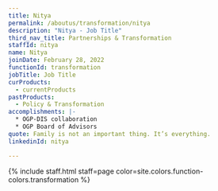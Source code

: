 ```yaml
---
title: Nitya
permalink: /aboutus/transformation/nitya
description: "Nitya - Job Title"
third_nav_title: Partnerships & Transformation
staffId: nitya
name: Nitya
joinDate: February 28, 2022
functionId: transformation
jobTitle: Job Title
curProducts:
  - currentProducts
pastProducts:
  - Policy & Transformation
accomplishments: |-
  * OGP-DIS collaboration
  * OGP Board of Advisors
quote: Family is not an important thing. It’s everything.
linkedinId: nitya

---
```


{% include staff.html staff=page color=site.colors.function-colors.transformation %}

